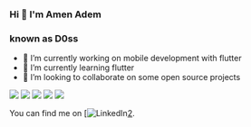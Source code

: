 ### Hi 👋 I'm Amen Adem 
### known as D0ss

- 🔭 I’m currently working on mobile development with flutter
- 🌱 I’m currently learning flutter
- 👯 I’m looking to collaborate on some open source projects
 
<img src="https://github-readme-stats.vercel.app/api?username=AmenAdem&&show_icons=true&title_color=ffffff&icon_color=bb2acf&text_color=daf7dc&bg_color=151515">
                   
                   
<img src="https://badges.pufler.dev/years/AmenAdem">
<img src ="https://img.shields.io/badge/flutter-2.8.1-blue">
<img src="https://img.shields.io/badge/dart-2.15.1%20-blue">
<img src="https://img.shields.io/badge/dart-2.15.1%20-blue">


<!-- Actual text -->

You can find me on [![LinkedIn][1][2].

<!-- Icons -->

[1]: https://raw.githubusercontent.com/MartinHeinz/MartinHeinz/master/linkedin-3-16.png
 

<!-- Links to your social media accounts -->

[2]: https://www.linkedin.com/in/amen-amen-1a4b321b3/
